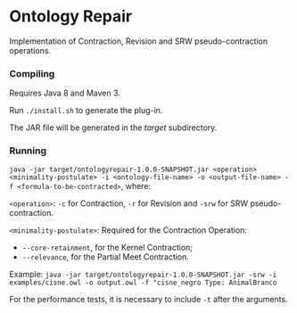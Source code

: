 # Ontology Repair
 Implementation of Contraction, Revision and SRW pseudo-contraction operations.
 ### Compiling
 Requires Java 8 and Maven 3.
 
 Run `./install.sh` to generate the plug-in.
 
 The JAR file will be generated in the *target* subdirectory.
 ### Running
 `java -jar target/ontologyrepair-1.0.0-SNAPSHOT.jar <operation> <minimality-postulate> -i <ontology-file-name> -o <output-file-name> -f <formula-to-be-contracted>`, where:
 
 `<operation>`: `-c` for Contraction, `-r` for Revision and `-srw` for SRW pseudo-contraction.
 
 `<minimality-postulate>`: Required for the Contraction Operation:
 -  `--core-retainment`, for the Kernel Contraction;
 -  `--relevance`, for the Partial Meet Contraction.
 
 Example:
`java -jar target/ontologyrepair-1.0.0-SNAPSHOT.jar -srw -i examples/cisne.owl -o output.owl -f "cisne_negro Type: AnimalBranco`

For the performance tests, it is necessary to include `-t` after the arguments.
